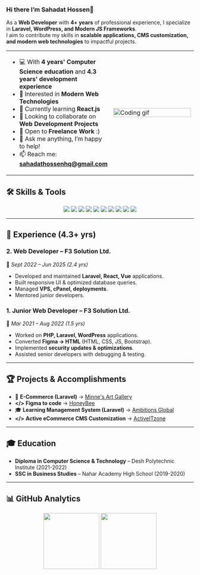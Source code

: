 ### Hi there I’m Sahadat Hossen👋
<!-- ![](https://github.com/halfrost/halfrost/blob/master/icons/header_1.png) -->

As a **Web Developer** with **4+ years** of professional experience, I specialize in **Laravel, WordPress, and Modern JS Frameworks**.  
I aim to contribute my skills in **scalable applications, CMS customization, and modern web technologies** to impactful projects.  
<table>
<tr>
<td width="55%">

- 💻 With **4 years' Computer Science education** and **4.3 years' development experience**  
- 👀 Interested in **Modern Web Technologies**  
- 🌱 Currently learning **React.js**  
- 💞️ Looking to collaborate on **Web Development Projects**  
- 💼 Open to **Freelance Work** :)  
- 💬 Ask me anything, I’m happy to help!  
- 📫 Reach me: **sahadathossenhq@gmail.com**  

</td>
<td width="45%">
  <img src="https://raw.githubusercontent.com/abhisheknaiidu/abhisheknaiidu/master/code.gif" alt="Coding gif" width="100%" />
</td>
</tr>
</table>

## 🛠 Skills & Tools
<p align="center">
  <img src="https://img.shields.io/badge/JavaScript-ES6+-yellow?style=for-the-badge&logo=javascript" />
  <img src="https://img.shields.io/badge/React-61DAFB?style=for-the-badge&logo=react&logoColor=black" />
  <img src="https://img.shields.io/badge/Vue-4FC08D?style=for-the-badge&logo=vue.js&logoColor=white" />
  <img src="https://img.shields.io/badge/Laravel-FF2D20?style=for-the-badge&logo=laravel&logoColor=white" />
  <img src="https://img.shields.io/badge/PHP-777BB4?style=for-the-badge&logo=php&logoColor=white" />
  <img src="https://img.shields.io/badge/MySQL-005C84?style=for-the-badge&logo=mysql&logoColor=white" />
  <img src="https://img.shields.io/badge/WordPress-21759B?style=for-the-badge&logo=wordpress&logoColor=white" />
  <img src="https://img.shields.io/badge/TailwindCSS-38B2AC?style=for-the-badge&logo=tailwind-css&logoColor=white" />
  <img src="https://img.shields.io/badge/Docker-2496ED?style=for-the-badge&logo=docker&logoColor=white" />
  <img src="https://img.shields.io/badge/GitHub-100000?style=for-the-badge&logo=github&logoColor=white" />
</p>

---

## 💼 Experience (4.3+ yrs)

### 2. Web Developer – F3 Solution Ltd.  
📅 *Sept 2022 – Jun 2025 (2.4 yrs)*  
- Developed and maintained **Laravel, React, Vue** applications.  
- Built responsive UI & optimized database queries.  
- Managed **VPS, cPanel, deployments**.  
- Mentored junior developers.  

### 1. Junior Web Developer – F3 Solution Ltd.  
📅 *Mar 2021 – Aug 2022 (1.5 yrs)*  
- Worked on **PHP, Laravel, WordPress** applications.  
- Converted **Figma → HTML** (HTML, CSS, JS, Bootstrap).  
- Implemented **security updates & optimizations**.  
- Assisted senior developers with debugging & testing.  

---

## 🏆 Projects & Accomplishments
- 🛒 **E-Commerce (Laravel)** → [Minne's Art Gallery](https://www.minnesartgallery.com/)
- **</>** **Figma to code** → [HoneyBee](https://www.ourhoneybee.eu/)  
- 🎓 **Learning Management System (Laravel)** → [Ambitions Global](https://www.ambitionsglobal.com/)  
- **</>** **Active eCommerce CMS Customization** → [ActiveITzone](https://www.codecanyon.net/item/active-ecommerce-cms/23471405)

---

## 🎓 Education
- **Diploma in Computer Science & Technology** – Desh Polytechnic Institute (2021-2022)  
- **SSC in Business Studies** – Nahar Academy High School (2019-2020)  

---

## 📊 GitHub Analytics
<p align="center">
  <img src="https://github-readme-stats.vercel.app/api/top-langs/?username=SahadatHossenHQ&layout=compact&theme=radical" height="150" />
  <img src="https://github-readme-streak-stats.herokuapp.com/?user=SahadatHossenHQ&theme=radical" height="150" />
</p>




